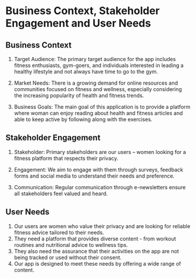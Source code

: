 # Business Context, Stakeholder Engagement and User Needs

## Business Context
1.	Target Audience: The primary target audience for the app includes fitness enthusiasts, gym-goers, and individuals interested in leading a healthy lifestyle and not always have time to go to the gym.

2.	Market Needs: There is a growing demand for online resources and communities focused on fitness and wellness, especially considering the increasing popularity of health and fitness trends.


3.	Business Goals: The main goal of this application is to provide a platform where woman can enjoy reading about health and fitness articles and able to keep active by following along with the exercises.

## Stakeholder Engagement
1.	Stakeholder: Primary stakeholders are our users – women looking for a fitness platform that respects their privacy.

2.	Engagement: We aim to engage with them through surveys, feedback forms and social media to understand their needs and preference.


3.	Communication: Regular communication through e-newsletters ensure all stakeholders feel valued and heard.

## User Needs
1.	Our users are women who value their privacy and are looking for reliable fitness advice tailored to their needs.
2.	They need a platform that provides diverse content - from workout routines and nutritional advice to wellness tips.
3.	They also need the assurance that their activities on the app are not being tracked or used without their consent.
4.	Our app is designed to meet these needs by offering a wide range of content.




